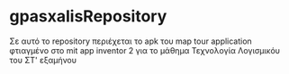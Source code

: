 # gpasxalisRepository

Σε αυτό το repository περιέχεται το apk του map tour application φτιαγμένο στο mit app inventor 2 για το μάθημα Τεχνολογία Λογισμικόυ του ΣΤ' εξαμήνου

